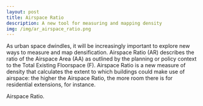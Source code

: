 ```yaml
---
layout: post
title: Airspace Ratio
description: A new tool for measuring and mapping density
img: /img/ar_airspace_ratio.png
---
```


As urban space dwindles, it will be increasingly important to explore new ways to measure and map densification. Airspace Ratio (AR) describes the ratio of the Airspace Area (AA) as outlined by the planning or policy context to the Total Existing Floorspace (F). Airspace Ratio is a new measure of density that calculates the extent to which buildings could make use of airspace: the higher the Airspace Ratio, the more room there is for residential extensions, for instance.

<div class="col">
	<img class="col" src="{{ site.baseurl }}/img/formula_for_airspace_ratio_ar.png" alt="" title=""/>
</div>

<div class="col three caption">
	Airspace Ratio.
</div>
